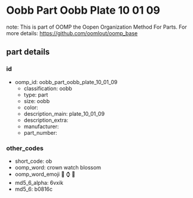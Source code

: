 # Oobb Part Oobb Plate 10 01 09  

note: This is part of OOMP the Oopen Organization Method For Parts. For more details: https://github.com/oomlout/oomp_base

##  part details





### id
* oomp_id: oobb_part_oobb_plate_10_01_09
  * classification: oobb
  * type: part
  * size: oobb
  * color: 
  * description_main: plate_10_01_09
  * description_extra: 
  * manufacturer: 
  * part_number: 

### other_codes
* short_code: ob
* oomp_word: crown watch blossom
* oomp_word_emoji :crown: :watch: :blossom:
* md5_6_alpha: 6vxik
* md5_6: b0816c